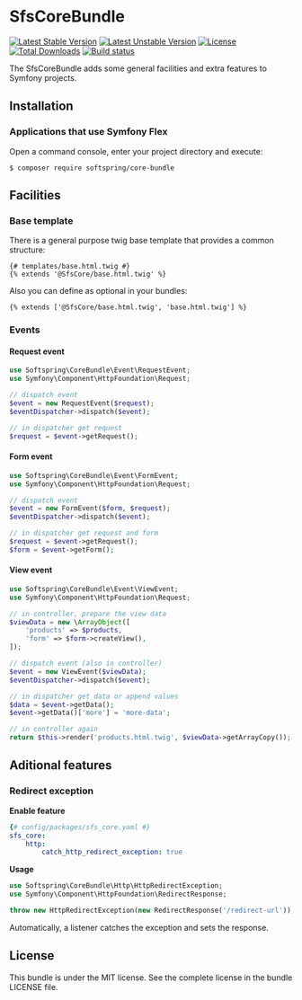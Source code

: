 # SfsCoreBundle

[![Latest Stable Version](https://poser.pugx.org/softspring/core-bundle/v/stable.svg)](https://packagist.org/packages/softspring/core-bundle)
[![Latest Unstable Version](https://poser.pugx.org/softspring/core-bundle/v/unstable.svg)](https://packagist.org/packages/softspring/core-bundle)
[![License](https://poser.pugx.org/softspring/core-bundle/license.svg)](https://packagist.org/packages/softspring/core-bundle)
[![Total Downloads](https://poser.pugx.org/softspring/core-bundle/downloads)](https://packagist.org/packages/softspring/core-bundle)
[![Build status](https://travis-ci.com/softspring/core-bundle.svg?branch=master)](https://app.travis-ci.com/github/softspring/core-bundle)

The SfsCoreBundle adds some general facilities and extra features to Symfony projects.

## Installation

### Applications that use Symfony Flex

Open a command console, enter your project directory and execute:

```console
$ composer require softspring/core-bundle
```

## Facilities

### Base template

There is a general purpose twig base template that provides a common structure:

```twig
{# templates/base.html.twig #}
{% extends '@SfsCore/base.html.twig' %} 
```

Also you can define as optional in your bundles: 

```twig
{% extends ['@SfsCore/base.html.twig', 'base.html.twig'] %} 
```

### Events

#### Request event

```php
use Softspring\CoreBundle\Event\RequestEvent;
use Symfony\Component\HttpFoundation\Request;

// dispatch event
$event = new RequestEvent($request);
$eventDispatcher->dispatch($event);

// in dispatcher get request
$request = $event->getRequest();
```

#### Form event

```php
use Softspring\CoreBundle\Event\FormEvent;
use Symfony\Component\HttpFoundation\Request;

// dispatch event
$event = new FormEvent($form, $request);
$eventDispatcher->dispatch($event);

// in dispatcher get request and form
$request = $event->getRequest();
$form = $event->getForm();
```

#### View event

```php
use Softspring\CoreBundle\Event\ViewEvent;
use Symfony\Component\HttpFoundation\Request;

// in controller, prepare the view data
$viewData = new \ArrayObject([
    'products' => $products,
    'form' => $form->createView(),
]);

// dispatch event (also in controller)
$event = new ViewEvent($viewData);
$eventDispatcher->dispatch($event);

// in dispatcher get data or append values
$data = $event->getData();
$event->getData()['more'] = 'more-data';

// in controller again
return $this->render('products.html.twig', $viewData->getArrayCopy());
```

## Aditional features

### Redirect exception

**Enable feature**

```yaml
{# config/packages/sfs_core.yaml #}
sfs_core:
    http:
        catch_http_redirect_exception: true        
```

**Usage**

```php
use Softspring\CoreBundle\Http\HttpRedirectException;
use Symfony\Component\HttpFoundation\RedirectResponse;

throw new HttpRedirectException(new RedirectResponse('/redirect-url'));        
```

Automatically, a listener catches the exception and sets the response.

## License

This bundle is under the MIT license. See the complete license in the bundle LICENSE file.